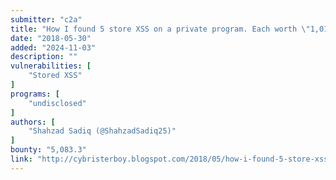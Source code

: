 ```yaml
---
submitter: "c2a"
title: "How I found 5 store XSS on a private program. Each worth \"1,016.66$\""
date: "2018-05-30"
added: "2024-11-03"
description: ""
vulnerabilities: [
    "Stored XSS"
]
programs: [
    "undisclosed"
]
authors: [
    "Shahzad Sadiq (@ShahzadSadiq25)"
]
bounty: "5,083.3"
link: "http://cybristerboy.blogspot.com/2018/05/how-i-found-5-store-xss-on-private.html"
---
```




